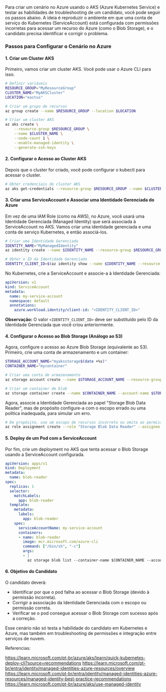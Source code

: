 Para criar um cenário no Azure usando o AKS (Azure Kubernetes Service) e testar as habilidades de troubleshooting de um candidato, você pode seguir os passos abaixo. A ideia é reproduzir o ambiente em que uma conta de serviço do Kubernetes (ServiceAccount) está configurada com permissões incorretas para acessar um recurso do Azure (como o Blob Storage), e o candidato precisa identificar e corrigir o problema.

### Passos para Configurar o Cenário no Azure

#### 1. **Criar um Cluster AKS**

Primeiro, vamos criar um cluster AKS. Você pode usar o Azure CLI para isso.

```bash
# Definir variáveis
RESOURCE_GROUP="MyResourceGroup"
CLUSTER_NAME="MyAKSCluster"
LOCATION="eastus"

# Criar um grupo de recursos
az group create --name $RESOURCE_GROUP --location $LOCATION

# Criar um cluster AKS
az aks create \
    --resource-group $RESOURCE_GROUP \
    --name $CLUSTER_NAME \
    --node-count 1 \
    --enable-managed-identity \
    --generate-ssh-keys
```

#### 2. **Configurar o Acesso ao Cluster AKS**

Depois que o cluster for criado, você pode configurar o kubectl para acessar o cluster.

```bash
# Obter credenciais do cluster AKS
az aks get-credentials --resource-group $RESOURCE_GROUP --name $CLUSTER_NAME
```

#### 3. **Criar uma ServiceAccount e Associar uma Identidade Gerenciada do Azure**

Em vez de uma IAM Role (como na AWS), no Azure, você usará uma Identidade Gerenciada (Managed Identity) que será associada à ServiceAccount no AKS. Vamos criar uma identidade gerenciada e uma conta de serviço Kubernetes, e então associá-los.

```bash
# Criar uma Identidade Gerenciada
IDENTITY_NAME="MyManagedIdentity"
az identity create --name $IDENTITY_NAME --resource-group $RESOURCE_GROUP

# Obter o ID da Identidade Gerenciada
IDENTITY_CLIENT_ID=$(az identity show --name $IDENTITY_NAME --resource-group $RESOURCE_GROUP --query 'clientId' --output tsv)
```

No Kubernetes, crie a ServiceAccount e associe-a à Identidade Gerenciada:

```yaml
apiVersion: v1
kind: ServiceAccount
metadata:
  name: my-service-account
  namespace: default
  annotations:
    azure.workload.identity/client-id: "<IDENTITY_CLIENT_ID>"
```

**Observação:** O valor `<IDENTITY_CLIENT_ID>` deve ser substituído pelo ID da Identidade Gerenciada que você criou anteriormente.

#### 4. **Configurar o Acesso ao Blob Storage (Análogo ao S3)**

Agora, configure o acesso ao Azure Blob Storage (equivalente ao S3). Primeiro, crie uma conta de armazenamento e um container:

```bash
STORAGE_ACCOUNT_NAME="myaksstorage$(date +%s)"
CONTAINER_NAME="mycontainer"

# Criar uma conta de armazenamento
az storage account create --name $STORAGE_ACCOUNT_NAME --resource-group $RESOURCE_GROUP --location $LOCATION --sku Standard_LRS

# Criar um container de blob
az storage container create --name $CONTAINER_NAME --account-name $STORAGE_ACCOUNT_NAME
```

Agora, associe a Identidade Gerenciada ao papel "Storage Blob Data Reader", mas de propósito configure-a com o escopo errado ou uma política inadequada, para simular um erro.

```bash
# De propósito, use um escopo de recursos incorreto ou omita as permissões necessárias
az role assignment create --role "Storage Blob Data Reader" --assignee $IDENTITY_CLIENT_ID --scope /subscriptions/YOUR_SUBSCRIPTION_ID/resourceGroups/$RESOURCE_GROUP
```

#### 5. **Deploy de um Pod com a ServiceAccount**

Por fim, crie um deployment no AKS que tenta acessar o Blob Storage usando a ServiceAccount configurada.

```yaml
apiVersion: apps/v1
kind: Deployment
metadata:
  name: blob-reader
spec:
  replicas: 1
  selector:
    matchLabels:
      app: blob-reader
  template:
    metadata:
      labels:
        app: blob-reader
    spec:
      serviceAccountName: my-service-account
      containers:
      - name: blob-reader
        image: mcr.microsoft.com/azure-cli
        command: ["/bin/sh", "-c"]
        args:
        - |
          az storage blob list --container-name $CONTAINER_NAME --account-name $STORAGE_ACCOUNT_NAME
```

#### 6. **Objetivo do Candidato**

O candidato deverá:
- Identificar por que o pod falha ao acessar o Blob Storage (devido à permissão incorreta).
- Corrigir a associação da Identidade Gerenciada com o escopo ou permissão correta.
- Verificar se o pod consegue acessar o Blob Storage com sucesso após a correção.

Esse cenário não só testa a habilidade do candidato em Kubernetes e Azure, mas também em troubleshooting de permissões e integração entre serviços de nuvem.

Referencias:

https://learn.microsoft.com/pt-br/azure/aks/learn/quick-kubernetes-deploy-cli?source=recommendations
https://learn.microsoft.com/pt-br/entra/identity/managed-identities-azure-resources/overview
https://learn.microsoft.com/pt-br/entra/identity/managed-identities-azure-resources/managed-identity-best-practice-recommendations
https://learn.microsoft.com/pt-br/azure/aks/use-managed-identity





